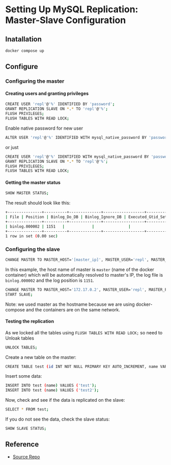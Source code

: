 # Setting Up MySQL Replication: Master-Slave Configuration

## Inatallation

```bash
docker compose up
```

## Configure

### Configuring the master

#### Creating users and granting privileges

```bash
CREATE USER 'repl'@'%' IDENTIFIED BY 'password';
GRANT REPLICATION SLAVE ON *.* TO 'repl'@'%';
FLUSH PRIVILEGES;
FLUSH TABLES WITH READ LOCK;
```

Enable native password for new user
```bash
ALTER USER 'repl'@'%' IDENTIFIED WITH mysql_native_password BY 'password';
```

or just

```bash
CREATE USER 'repl'@'%' IDENTIFIED WITH mysql_native_password BY 'password';
GRANT REPLICATION SLAVE ON *.* TO 'repl'@'%';
FLUSH PRIVILEGES;
FLUSH TABLES WITH READ LOCK;
```

#### Getting the master status

```bash
SHOW MASTER STATUS;
```

The result should look like this:

```bash
+---------------+----------+--------------+------------------+-------------------+
| File | Position | Binlog_Do_DB | Binlog_Ignore_DB | Executed_Gtid_Set |
+---------------+----------+--------------+------------------+-------------------+
| binlog.000002 | 1151   |            |               |                 |
+---------------+----------+--------------+------------------+-------------------+
1 row in set (0.00 sec)
```

### Configuring the slave

```bash
CHANGE MASTER TO MASTER_HOST='[master_ip]', MASTER_USER='repl', MASTER_PASSWORD='password', MASTER_LOG_FILE='[log_file_from_master]', MASTER_LOG_POS=[log_position_from_master];
```

In this example, the host name of master is `master` (name of the docker container) which will be automatically resolved to master's IP, the log file is `binlog.000002` and the log position is `1151`.

```bash
CHANGE MASTER TO MASTER_HOST='172.17.0.2', MASTER_USER='repl', MASTER_PASSWORD='password', MASTER_LOG_FILE='binlog.000002', MASTER_LOG_POS=857;
START SLAVE;
```

Note: we used master as the hostname because we are using docker-compose and the containers are on the same network.

#### Testing the replication

As we locked all the tables using `FLUSH TABLES WITH READ LOCK;` so need to Unloak tables
```bash
UNLOCK TABLES;
```

Create a new table on the master:

```bash
CREATE TABLE test (id INT NOT NULL PRIMARY KEY AUTO_INCREMENT, name VARCHAR(255));
```

Insert some data:

```bash
INSERT INTO test (name) VALUES ('test');
INSERT INTO test (name) VALUES ('test2');
```

Now, check and see if the data is replicated on the slave:

```bash
SELECT * FROM test;
```

If you do not see the data, check the slave status:

```bash
SHOW SLAVE STATUS;
```

## Reference

- [Source Repo](https://github.com/umarfchy/mysql-replication)


